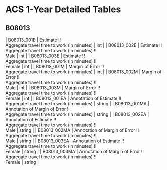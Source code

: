 # ACS 1-Year Detailed Tables

## B08013

| B08013_001E | Estimate !!<br>Aggregate travel time to work (in minutes) | int |
| B08013_002E | Estimate !!<br>Aggregate travel time to work (in minutes) !!<br>Male | int |
| B08013_003E | Estimate !!<br>Aggregate travel time to work (in minutes) !!<br>Female | int |
| B08013_001M | Margin of Error !!<br>Aggregate travel time to work (in minutes) | int |
| B08013_002M | Margin of Error !!<br>Aggregate travel time to work (in minutes) !!<br>Male | int |
| B08013_003M | Margin of Error !!<br>Aggregate travel time to work (in minutes) !!<br>Female | int |
| B08013_001EA | Annotation of Estimate !!<br>Aggregate travel time to work (in minutes) | string |
| B08013_001MA | Annotation of Margin of Error !!<br>Aggregate travel time to work (in minutes) | string |
| B08013_002EA | Annotation of Estimate !!<br>Aggregate travel time to work (in minutes) !!<br>Male | string |
| B08013_002MA | Annotation of Margin of Error !!<br>Aggregate travel time to work (in minutes) !!<br>Male | string |
| B08013_003EA | Annotation of Estimate !!<br>Aggregate travel time to work (in minutes) !!<br>Female | string |
| B08013_003MA | Annotation of Margin of Error !!<br>Aggregate travel time to work (in minutes) !!<br>Female | string |

